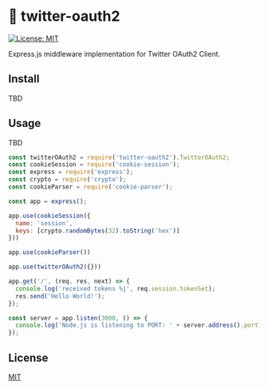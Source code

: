 # :baby_chick: twitter-oauth2
[![License: MIT](https://img.shields.io/badge/License-MIT-yellow.svg)](https://opensource.org/licenses/MIT)

Express.js middleware implementation for Twitter OAuth2 Client.

## Install
TBD

## Usage
TBD
```js
const twitterOAuth2 = require('twitter-oauth2').TwitterOAuth2;
const cookieSession = require('cookie-session');
const express = require('express');
const crypto = require('crypto');
const cookieParser = require('cookie-parser');

const app = express();

app.use(cookieSession({
  name: 'session',
  keys: [crypto.randomBytes(32).toString('hex')]
}))

app.use(cookieParser())

app.use(twitterOAuth2({}))

app.get('/', (req, res, next) => {
  console.log('received tokens %j', req.session.tokenSet);
  res.send('Hello World!');
});

const server = app.listen(3000, () => {
  console.log('Node.js is listening to PORT: ' + server.address().port);
});
```

## License

[MIT](LICENSE)